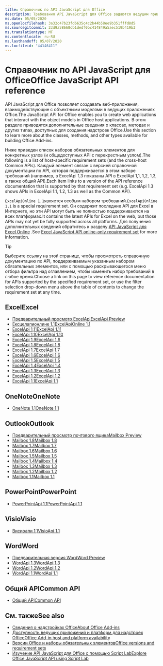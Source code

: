 ```yaml
---
title: Справочник по API JavaScript для Office
description: Требования API JavaScript для Office задаются ведущим приложением.
ms.date: 05/05/2020
ms.openlocfilehash: 3a32c47b23fd6635c4c2b44b58ee9b351fffd8d5
ms.sourcegitcommit: 23d9a58660cb1dedf0bc414849a5aec519b419b3
ms.translationtype: MT
ms.contentlocale: ru-RU
ms.lasthandoff: 05/07/2020
ms.locfileid: "44146411"
---
```

# <a name="office-javascript-api-reference"></a><span data-ttu-id="52868-103">Справочник по API JavaScript для Office</span><span class="sxs-lookup"><span data-stu-id="52868-103">Office JavaScript API reference</span></span>

<span data-ttu-id="52868-104">API JavaScript для Office позволяет создавать веб-приложения, взаимодействующие с объектными моделями в ведущих приложениях Office.</span><span class="sxs-lookup"><span data-stu-id="52868-104">The JavaScript API for Office enables you to create web applications that interact with the object models in Office host applications.</span></span> <span data-ttu-id="52868-105">В этом разделе приводятся дополнительные сведения о классах, методах и других типах, доступных для создания надстроек Office.</span><span class="sxs-lookup"><span data-stu-id="52868-105">Use this section to learn more about the classes, methods, and other types available for building Office Add-ins.</span></span>

<span data-ttu-id="52868-106">Ниже приведен список наборов обязательных элементов для конкретных узлов (и общедоступных API с перекрестным узлом).</span><span class="sxs-lookup"><span data-stu-id="52868-106">The following is a list of host-specific requirement sets (and the cross-host Common APIs).</span></span> <span data-ttu-id="52868-107">Каждый элемент связан с версией справочной документации по API, которая поддерживается в этом наборе требований (например, в ExcelApi 1,3 показаны API в ExcelApi 1,1, 1,2, 1,3, а также общий API).</span><span class="sxs-lookup"><span data-stu-id="52868-107">Each item links to a version of the API reference documentation that is supported by that requirement set (e.g. ExcelApi 1.3 shows APIs in ExcelApi 1.1, 1.2, 1.3 as well as the Common API).</span></span>

<span data-ttu-id="52868-108">`ExcelApiOnline 1.1`является особым набором требований.</span><span class="sxs-lookup"><span data-stu-id="52868-108">`ExcelApiOnline 1.1` is a special requirement set.</span></span> <span data-ttu-id="52868-109">Он содержит последние API для Excel в Интернете, но эти API могут быть не полностью поддерживаются на всех платформах.</span><span class="sxs-lookup"><span data-stu-id="52868-109">It contains the latest APIs for Excel on the web, but those APIs may not yet be fully supported across all platforms.</span></span> <span data-ttu-id="52868-110">Для получения дополнительных сведений обратитесь к разделу [API JavaScript для Excel Online](/office/dev/add-ins/reference/requirement-sets/excel-api-online-requirement-set) .</span><span class="sxs-lookup"><span data-stu-id="52868-110">See [Excel JavaScript API online-only requirement set](/office/dev/add-ins/reference/requirement-sets/excel-api-online-requirement-set) for more information.</span></span>

> [!TIP]
> <span data-ttu-id="52868-111">Выберите ссылку на этой странице, чтобы просмотреть справочную документацию по API, поддерживаемым указанным набором обязательных элементов, или с помощью раскрывающегося меню отбора фильтра над оглавлением, чтобы изменить набор требований в любое время.</span><span class="sxs-lookup"><span data-stu-id="52868-111">Choose a link on this page to view reference documentation for APIs supported by the specified requirement set, or use the filter selection drop-down menu above the table of contents to change the requirement set at any time.</span></span>

## <a name="excel"></a><span data-ttu-id="52868-112">Excel</span><span class="sxs-lookup"><span data-stu-id="52868-112">Excel</span></span>

- [<span data-ttu-id="52868-113">Предварительный просмотр ExcelApi</span><span class="sxs-lookup"><span data-stu-id="52868-113">ExcelApi Preview</span></span>](/javascript/api/excel?view=excel-js-preview)
- [<span data-ttu-id="52868-114">Ексцелапионлине 1,1</span><span class="sxs-lookup"><span data-stu-id="52868-114">ExcelApiOnline 1.1</span></span>](/javascript/api/excel?view=excel-js-online)
- [<span data-ttu-id="52868-115">ExcelApi 1,11</span><span class="sxs-lookup"><span data-stu-id="52868-115">ExcelApi 1.11</span></span>](/javascript/api/excel?view=excel-js-1.11)
- [<span data-ttu-id="52868-116">ExcelApi 1.10</span><span class="sxs-lookup"><span data-stu-id="52868-116">ExcelApi 1.10</span></span>](/javascript/api/excel?view=excel-js-1.10)
- [<span data-ttu-id="52868-117">ExcelApi 1.9</span><span class="sxs-lookup"><span data-stu-id="52868-117">ExcelApi 1.9</span></span>](/javascript/api/excel?view=excel-js-1.9)
- [<span data-ttu-id="52868-118">ExcelApi 1.8</span><span class="sxs-lookup"><span data-stu-id="52868-118">ExcelApi 1.8</span></span>](/javascript/api/excel?view=excel-js-1.8)
- [<span data-ttu-id="52868-119">ExcelApi 1.7</span><span class="sxs-lookup"><span data-stu-id="52868-119">ExcelApi 1.7</span></span>](/javascript/api/excel?view=excel-js-1.7)
- [<span data-ttu-id="52868-120">ExcelApi 1.6</span><span class="sxs-lookup"><span data-stu-id="52868-120">ExcelApi 1.6</span></span>](/javascript/api/excel?view=excel-js-1.6)
- [<span data-ttu-id="52868-121">ExcelApi 1.5</span><span class="sxs-lookup"><span data-stu-id="52868-121">ExcelApi 1.5</span></span>](/javascript/api/excel?view=excel-js-1.5)
- [<span data-ttu-id="52868-122">ExcelApi 1.4</span><span class="sxs-lookup"><span data-stu-id="52868-122">ExcelApi 1.4</span></span>](/javascript/api/excel?view=excel-js-1.4)
- [<span data-ttu-id="52868-123">ExcelApi 1.3</span><span class="sxs-lookup"><span data-stu-id="52868-123">ExcelApi 1.3</span></span>](/javascript/api/excel?view=excel-js-1.3)
- [<span data-ttu-id="52868-124">ExcelApi 1.2</span><span class="sxs-lookup"><span data-stu-id="52868-124">ExcelApi 1.2</span></span>](/javascript/api/excel?view=excel-js-1.2)
- [<span data-ttu-id="52868-125">ExcelApi 1.1</span><span class="sxs-lookup"><span data-stu-id="52868-125">ExcelApi 1.1</span></span>](/javascript/api/excel?view=excel-js-1.1)

## <a name="onenote"></a><span data-ttu-id="52868-126">OneNote</span><span class="sxs-lookup"><span data-stu-id="52868-126">OneNote</span></span>

- [<span data-ttu-id="52868-127">OneNote 1,1</span><span class="sxs-lookup"><span data-stu-id="52868-127">OneNote 1.1</span></span>](/javascript/api/onenote?view=onenote-js-1.1)

## <a name="outlook"></a><span data-ttu-id="52868-128">Outlook</span><span class="sxs-lookup"><span data-stu-id="52868-128">Outlook</span></span>

- [<span data-ttu-id="52868-129">Предварительный просмотр почтового ящика</span><span class="sxs-lookup"><span data-stu-id="52868-129">Mailbox Preview</span></span>](/javascript/api/outlook?view=outlook-js-preview)
- [<span data-ttu-id="52868-130">Mailbox 1.8</span><span class="sxs-lookup"><span data-stu-id="52868-130">Mailbox 1.8</span></span>](/javascript/api/outlook?view=outlook-js-1.8)
- [<span data-ttu-id="52868-131">Mailbox 1.7</span><span class="sxs-lookup"><span data-stu-id="52868-131">Mailbox 1.7</span></span>](/javascript/api/outlook?view=outlook-js-1.7)
- [<span data-ttu-id="52868-132">Mailbox 1.6</span><span class="sxs-lookup"><span data-stu-id="52868-132">Mailbox 1.6</span></span>](/javascript/api/outlook?view=outlook-js-1.6)
- [<span data-ttu-id="52868-133">Mailbox 1.5</span><span class="sxs-lookup"><span data-stu-id="52868-133">Mailbox 1.5</span></span>](/javascript/api/outlook?view=outlook-js-1.5)
- [<span data-ttu-id="52868-134">Mailbox 1.4</span><span class="sxs-lookup"><span data-stu-id="52868-134">Mailbox 1.4</span></span>](/javascript/api/outlook?view=outlook-js-1.4)
- [<span data-ttu-id="52868-135">Mailbox 1.3</span><span class="sxs-lookup"><span data-stu-id="52868-135">Mailbox 1.3</span></span>](/javascript/api/outlook?view=outlook-js-1.3)
- [<span data-ttu-id="52868-136">Mailbox 1.2</span><span class="sxs-lookup"><span data-stu-id="52868-136">Mailbox 1.2</span></span>](/javascript/api/outlook?view=outlook-js-1.2)
- [<span data-ttu-id="52868-137">Mailbox 1.1</span><span class="sxs-lookup"><span data-stu-id="52868-137">Mailbox 1.1</span></span>](/javascript/api/outlook?view=outlook-js-1.1)

## <a name="powerpoint"></a><span data-ttu-id="52868-138">PowerPoint</span><span class="sxs-lookup"><span data-stu-id="52868-138">PowerPoint</span></span>

- [<span data-ttu-id="52868-139">PowerPointApi 1.1</span><span class="sxs-lookup"><span data-stu-id="52868-139">PowerPointApi 1.1</span></span>](/javascript/api/powerpoint?view=powerpoint-js-1.1)

## <a name="visio"></a><span data-ttu-id="52868-140">Visio</span><span class="sxs-lookup"><span data-stu-id="52868-140">Visio</span></span>

- [<span data-ttu-id="52868-141">Висиоапи 1,1</span><span class="sxs-lookup"><span data-stu-id="52868-141">VisioApi 1.1</span></span>](/javascript/api/visio?view=visio-js-1.1)

## <a name="word"></a><span data-ttu-id="52868-142">Word</span><span class="sxs-lookup"><span data-stu-id="52868-142">Word</span></span>

- [<span data-ttu-id="52868-143">Предварительная версия Word</span><span class="sxs-lookup"><span data-stu-id="52868-143">Word Preview</span></span>](/javascript/api/word?view=word-js-preview)
- [<span data-ttu-id="52868-144">WordApi 1.3</span><span class="sxs-lookup"><span data-stu-id="52868-144">WordApi 1.3</span></span>](/javascript/api/word?view=word-js-1.3)
- [<span data-ttu-id="52868-145">WordApi 1.2</span><span class="sxs-lookup"><span data-stu-id="52868-145">WordApi 1.2</span></span>](/javascript/api/word?view=word-js-1.2)
- [<span data-ttu-id="52868-146">WordApi 1.1</span><span class="sxs-lookup"><span data-stu-id="52868-146">WordApi 1.1</span></span>](/javascript/api/word?view=word-js-1.1)

## <a name="common-api"></a><span data-ttu-id="52868-147">Общий API</span><span class="sxs-lookup"><span data-stu-id="52868-147">Common API</span></span>

- [<span data-ttu-id="52868-148">Общий API</span><span class="sxs-lookup"><span data-stu-id="52868-148">Common API</span></span>](/javascript/api/office?view=common-js)

## <a name="see-also"></a><span data-ttu-id="52868-149">См. также</span><span class="sxs-lookup"><span data-stu-id="52868-149">See also</span></span>

- [<span data-ttu-id="52868-150">Сведения о надстройках Office</span><span class="sxs-lookup"><span data-stu-id="52868-150">About Office Add-ins</span></span>](/office/dev/add-ins/overview)
- [<span data-ttu-id="52868-151">Доступность ведущих приложений и платформ для надстроек Office</span><span class="sxs-lookup"><span data-stu-id="52868-151">Office Add-in host and platform availability</span></span>](/office/dev/add-ins/overview/office-add-in-availability)
- [<span data-ttu-id="52868-152">Версии Office и наборы обязательных элементов</span><span class="sxs-lookup"><span data-stu-id="52868-152">Office versions and requirement sets</span></span>](/office/dev/add-ins/develop/office-versions-and-requirement-sets)
- [<span data-ttu-id="52868-153">Изучение API JavaScript для Office с помощью Script Lab</span><span class="sxs-lookup"><span data-stu-id="52868-153">Explore Office JavaScript API using Script Lab</span></span>](/office/dev/add-ins/overview/explore-with-script-lab)
